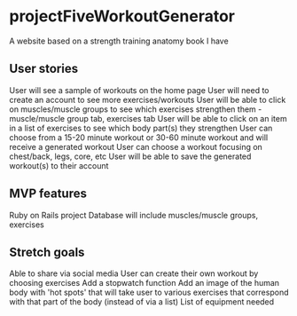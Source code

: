 # projectFiveWorkoutGenerator

A website based on a strength training anatomy book I have

## User stories

User will see a sample of workouts on the home page 
User will need to create an account to see more exercises/workouts
User will be able to click on muscles/muscle groups to see which exercises strengthen them - muscle/muscle group tab, exercises tab
User will be able to click on an item in a list of exercises to see which body part(s) they strengthen
User can choose from a 15-20 minute workout or 30-60 minute workout and will receive a generated workout
User can choose a workout focusing on chest/back, legs, core, etc
User will be able to save the generated workout(s) to their account

## MVP features
Ruby on Rails project
Database will include muscles/muscle groups, exercises

## Stretch goals
Able to share via social media
User can create their own workout by choosing exercises
Add a stopwatch function
Add an image of the human body with 'hot spots' that will take user to various exercises that correspond with that part of the body (instead of via a list)
List of equipment needed
